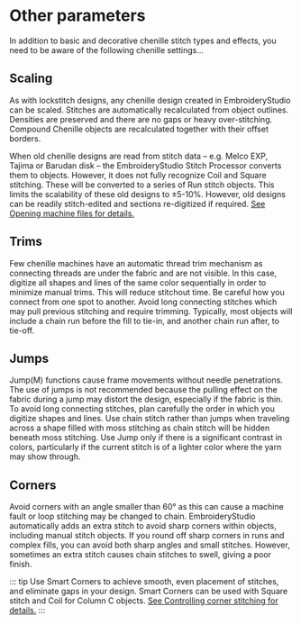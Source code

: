 # Other parameters

In addition to basic and decorative chenille stitch types and effects, you need to be aware of the following chenille settings...

## Scaling

As with lockstitch designs, any chenille design created in EmbroideryStudio can be scaled. Stitches are automatically recalculated from object outlines. Densities are preserved and there are no gaps or heavy over-stitching. Compound Chenille objects are recalculated together with their offset borders.

When old chenille designs are read from stitch data – e.g. Melco EXP, Tajima or Barudan disk – the EmbroideryStudio Stitch Processor converts them to objects. However, it does not fully recognize Coil and Square stitching. These will be converted to a series of Run stitch objects. This limits the scalability of these old designs to ±5-10%. However, old designs can be readily stitch-edited and sections re-digitized if required. [See Opening machine files for details.](../../Production/convert/Opening_machine_files)

## Trims

Few chenille machines have an automatic thread trim mechanism as connecting threads are under the fabric and are not visible. In this case, digitize all shapes and lines of the same color sequentially in order to minimize manual trims. This will reduce stitchout time. Be careful how you connect from one spot to another. Avoid long connecting stitches which may pull previous stitching and require trimming. Typically, most objects will include a chain run before the fill to tie-in, and another chain run after, to tie-off.

## Jumps

Jump(M) functions cause frame movements without needle penetrations. The use of jumps is not recommended because the pulling effect on the fabric during a jump may distort the design, especially if the fabric is thin. To avoid long connecting stitches, plan carefully the order in which you digitize shapes and lines. Use chain stitch rather than jumps when traveling across a shape filled with moss stitching as chain stitch will be hidden beneath moss stitching. Use Jump only if there is a significant contrast in colors, particularly if the current stitch is of a lighter color where the yarn may show through.

## Corners

Avoid corners with an angle smaller than 60° as this can cause a machine fault or loop stitching may be changed to chain. EmbroideryStudio automatically adds an extra stitch to avoid sharp corners within objects, including manual stitch objects. If you round off sharp corners in runs and complex fills, you can avoid both sharp angles and small stitches. However, sometimes an extra stitch causes chain stitches to swell, giving a poor finish.

::: tip
Use Smart Corners to achieve smooth, even placement of stitches, and eliminate gaps in your design. Smart Corners can be used with Square stitch and Coil for Column C objects. [See Controlling corner stitching for details.](../../Quality/quality/Controlling_corner_stitching)
:::
